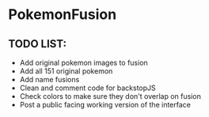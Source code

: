 # PokemonFusion

## TODO LIST:
* Add original pokemon images to fusion
* Add all 151 original pokemon
* Add name fusions
* Clean and comment code for backstopJS
* Check colors to make sure they don't overlap on fusion
* Post a public facing working version of the interface
